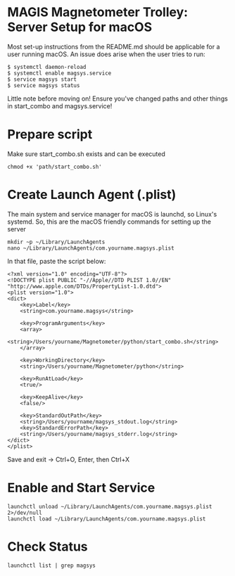 # MAGIS Magnetometer Trolley: Server Setup for macOS

Most set-up instructions from the README.md should be applicable for a user running macOS. An issue does arise when the user tries to run:

```
$ systemctl daemon-reload
$ systemctl enable magsys.service
$ service magsys start
$ service magsys status
```

Little note before moving on! Ensure you've changed paths and other things in start_combo and magsys.service!

# Prepare script

Make sure start_combo.sh exists and can be executed

```
chmod +x 'path/start_combo.sh'
```

# Create Launch Agent (.plist)

The main system and service manager for macOS is launchd, so Linux's systemd. So, this are the macOS friendly commands for setting up the server

```
mkdir ~p ~/Library/LaunchAgents
nano ~/Library/LaunchAgents/com.yourname.magsys.plist
```
In that file, paste the script below:

```
<?xml version="1.0" encoding="UTF-8"?>
<!DOCTYPE plist PUBLIC "-//Apple//DTD PLIST 1.0//EN" "http://www.apple.com/DTDs/PropertyList-1.0.dtd">
<plist version="1.0">
<dict>
    <key>Label</key>
    <string>com.yourname.magsys</string>

    <key>ProgramArguments</key>
    <array>
        <string>/Users/yourname/Magnetometer/python/start_combo.sh</string>
    </array>

    <key>WorkingDirectory</key>
    <string>/Users/yourname/Magnetometer/python</string>

    <key>RunAtLoad</key>
    <true/>

    <key>KeepAlive</key>
    <false/>

    <key>StandardOutPath</key>
    <string>/Users/yourname/magsys_stdout.log</string>
    <key>StandardErrorPath</key>
    <string>/Users/yourname/magsys_stderr.log</string>
</dict>
</plist>

```

Save and exit -> Ctrl+O, Enter, then Ctrl+X

# Enable and Start Service
```
launchctl unload ~/Library/LaunchAgents/com.yourname.magsys.plist 2>/dev/null
launchctl load ~/Library/LaunchAgents/com.yourname.magsys.plist
```

# Check Status

```
launchctl list | grep magsys
```